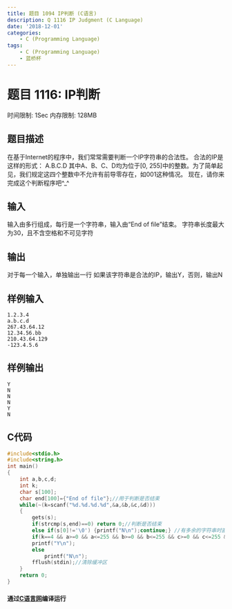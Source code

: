 ```yaml
---
title: 题目 1094 IP判断 (C语言)
description: Q 1116 IP Judgment (C Language)
date: '2018-12-01'
categories:
    - C (Programming Language)
tags:
    - C (Programming Language)
    - 蓝桥杯
---
```


# 题目 1116: IP判断
时间限制: 1Sec 内存限制: 128MB
## 题目描述
在基于Internet的程序中，我们常常需要判断一个IP字符串的合法性。
合法的IP是这样的形式：
A.B.C.D
其中A、B、C、D均为位于[0, 255]中的整数。为了简单起见，我们规定这四个整数中不允许有前导零存在，如001这种情况。
现在，请你来完成这个判断程序吧^_^
## 输入
输入由多行组成，每行是一个字符串，输入由“End of file”结束。
字符串长度最大为30，且不含空格和不可见字符
## 输出
对于每一个输入，单独输出一行
如果该字符串是合法的IP，输出Y，否则，输出N
## 样例输入
```
1.2.3.4
a.b.c.d
267.43.64.12
12.34.56.bb
210.43.64.129
-123.4.5.6
```
## 样例输出
```
Y
N
N
N
Y
N
```
## C代码
```c
#include<stdio.h>
#include<string.h>
int main()
{
    int a,b,c,d;
    int k;
    char s[100];
    char end[100]={"End of file"};//用于判断是否结束
    while(~(k=scanf("%d.%d.%d.%d",&a,&b,&c,&d)))
    {
        gets(s);
        if(strcmp(s,end)==0) return 0;//判断是否结束
        else if(s[0]!='\0') {printf("N\n");continue;} //有多余的字符串时直接打印N，并进行下一个
        if(k==4 && a>=0 && a<=255 && b>=0 && b<=255 && c>=0 && c<=255 && d>=0 && d<=255)//判断是否符合题意
        printf("Y\n");
        else
            printf("N\n");
        fflush(stdin);//清除缓冲区
    }
    return 0;
}
```
#### 通过[C语言网](https://www.dotcpp.com/)编译运行